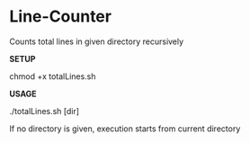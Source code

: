 # Line-Counter
Counts total lines in given directory recursively

**SETUP**

chmod +x totalLines.sh

**USAGE**

./totalLines.sh [dir]

If no directory is given, execution starts from current directory
